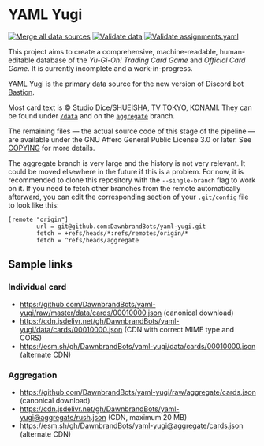 # YAML Yugi

[![Merge all data sources](https://github.com/DawnbrandBots/yaml-yugi/actions/workflows/merge.yaml/badge.svg)](https://github.com/DawnbrandBots/yaml-yugi/actions/workflows/merge.yaml)
[![Validate data](https://github.com/DawnbrandBots/yaml-yugi/actions/workflows/validate-data.yaml/badge.svg)](https://github.com/DawnbrandBots/yaml-yugi/actions/workflows/validate-data.yaml)
[![Validate assignments.yaml](https://github.com/DawnbrandBots/yaml-yugi/actions/workflows/validate-assignments.yaml/badge.svg)](https://github.com/DawnbrandBots/yaml-yugi/actions/workflows/validate-assignments.yaml)

This project aims to create a comprehensive, machine-readable, human-editable database of the _Yu-Gi-Oh! Trading Card
Game_ and _Official Card Game_. It is currently incomplete and a work-in-progress.

YAML Yugi is the primary data source for the new version of Discord bot [Bastion](https://github.com/DawnbrandBots/bastion-bot).

Most card text is &copy; Studio Dice/SHUEISHA, TV TOKYO, KONAMI. They can be found under [`/data`](/data)
and on the [`aggregate`](https://github.com/DawnbrandBots/yaml-yugi/tree/aggregate) branch.

The remaining files — the actual source code of this stage of the pipeline — are available under the
GNU Affero General Public License 3.0 or later. See [COPYING](./COPYING) for more details.

The aggregate branch is very large and the history is not very relevant. It could be moved elsewhere in the future if
this is a problem. For now, it is recommended to clone this repository with the `--single-branch` flag to work on it.
If you need to fetch other branches from the remote automatically afterward, you can edit the corresponding section of
your `.git/config` file to look like this:

```
[remote "origin"]
        url = git@github.com:DawnbrandBots/yaml-yugi.git
        fetch = +refs/heads/*:refs/remotes/origin/*
        fetch = ^refs/heads/aggregate
```

## Sample links

### Individual card
- https://github.com/DawnbrandBots/yaml-yugi/raw/master/data/cards/00010000.json (canonical download)
- https://cdn.jsdelivr.net/gh/DawnbrandBots/yaml-yugi/data/cards/00010000.json (CDN with correct MIME type and CORS)
- https://esm.sh/gh/DawnbrandBots/yaml-yugi/data/cards/00010000.json (alternate CDN)

### Aggregation
- https://github.com/DawnbrandBots/yaml-yugi/raw/aggregate/cards.json (canonical download)
- https://cdn.jsdelivr.net/gh/DawnbrandBots/yaml-yugi@aggregate/rush.json (CDN, maximum 20 MB)
- https://esm.sh/gh/DawnbrandBots/yaml-yugi@aggregate/cards.json (alternate CDN)
